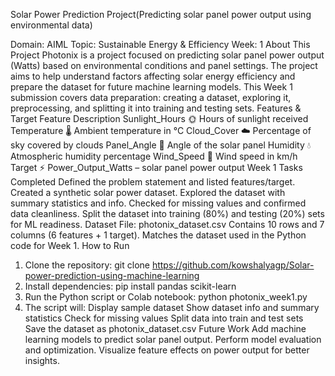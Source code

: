 Solar Power Prediction Project(Predicting solar panel power output using environmental data)

Domain: AIML
Topic: Sustainable Energy & Efficiency
Week: 1
About This Project
Photonix is a project focused on predicting solar panel power output (Watts) based on environmental conditions and panel settings. The project aims to help understand factors affecting solar energy efficiency and prepare the dataset for future machine learning models.
This Week 1 submission covers data preparation: creating a dataset, exploring it, preprocessing, and splitting it into training and testing sets.
Features & Target
Feature	Description
Sunlight_Hours 🌞	Hours of sunlight received
Temperature 🌡️	Ambient temperature in °C
Cloud_Cover ☁️	Percentage of sky covered by clouds
Panel_Angle 📐	Angle of the solar panel
Humidity 💧	Atmospheric humidity percentage
Wind_Speed 🍃	Wind speed in km/h
Target ⚡	Power_Output_Watts – solar panel power output
Week 1 Tasks Completed
Defined the problem statement and listed features/target.
Created a synthetic solar power dataset.
Explored the dataset with summary statistics and info.
Checked for missing values and confirmed data cleanliness.
Split the dataset into training (80%) and testing (20%) sets for ML readiness.
Dataset
File: photonix_dataset.csv
Contains 10 rows and 7 columns (6 features + 1 target).
Matches the dataset used in the Python code for Week 1.
How to Run
1. Clone the repository:
git clone https://github.com/kowshalyagp/Solar-power-prediction-using-machine-learning
2. Install dependencies:
pip install pandas scikit-learn
3. Run the Python script or Colab notebook:
python photonix_week1.py
4. The script will:
Display sample dataset
Show dataset info and summary statistics
Check for missing values
Split data into train and test sets
Save the dataset as photonix_dataset.csv
Future Work
Add machine learning models to predict solar panel output.
Perform model evaluation and optimization.
Visualize feature effects on power output for better insights.

